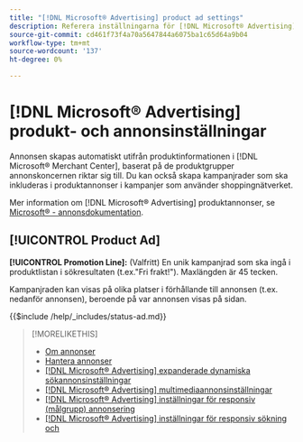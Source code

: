 ```yaml
---
title: "[!DNL Microsoft® Advertising] product ad settings"
description: Referera inställningarna för [!DNL Microsoft® Advertising] produktannonser.
source-git-commit: cd461f73f4a70a5647844a6075ba1c65d64a9b04
workflow-type: tm+mt
source-wordcount: '137'
ht-degree: 0%

---
```


# [!DNL Microsoft® Advertising] produkt- och annonsinställningar

Annonsen skapas automatiskt utifrån produktinformationen i [!DNL Microsoft® Merchant Center], baserat på de produktgrupper annonskoncernen riktar sig till. Du kan också skapa kampanjrader som ska inkluderas i produktannonser i kampanjer som använder shoppingnätverket.

Mer information om [!DNL Microsoft® Advertising] produktannonser, se [Microsoft® - annonsdokumentation](https://help.ads.microsoft.com/#apex/3/en/51082).

## [!UICONTROL Product Ad]

**[!UICONTROL Promotion Line]:** (Valfritt) En unik kampanjrad som ska ingå i produktlistan i sökresultaten (t.ex.&quot;Fri frakt!&quot;). Maxlängden är 45 tecken.

Kampanjraden kan visas på olika platser i förhållande till annonsen (t.ex. nedanför annonsen), beroende på var annonsen visas på sidan.

<!-- **[!UICONTROL Status]:** -->

{{$include /help/_includes/status-ad.md}}

>[!MORELIKETHIS]
>
>* [Om annonser](ad-about.md)
>* [Hantera annonser](ad-manage.md)
>* [[!DNL Microsoft® Advertising] expanderade dynamiska sökannonsinställningar](ad-settings-microsoft-dsa.md)
>* [[!DNL Microsoft® Advertising] multimediaannonsinställningar](ad-settings-microsoft-multimedia.md)
>* [[!DNL Microsoft® Advertising] inställningar för responsiv (målgrupp) annonsering](ad-settings-microsoft-responsive.md)
>* [[!DNL Microsoft® Advertising] inställningar för responsiv sökning och](ad-settings-microsoft-rsa.md)

